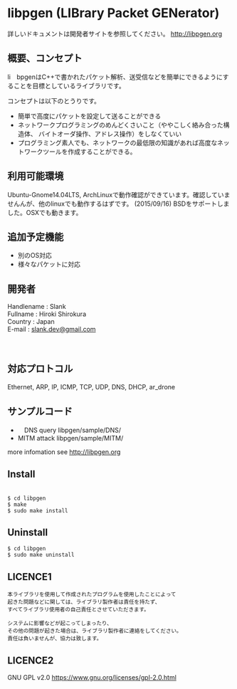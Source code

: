 # libpgen (LIBrary Packet GENerator)
詳しいドキュメントは開発者サイトを参照してください。 http://libpgen.org

## 概要、コンセプト
li　bpgenはC++で書かれたパケット解析、送受信などを簡単にできるようにすることを目標としているライブラリです。

コンセプトは以下のとうりです。
* 簡単で高度にパケットを設定して送ることができる
* ネットワークプログラミングのめんどくさいこと（ややこしく絡み合った構造体、
	バイトオーダ操作、アドレス操作）をしなくていい
* プログラミング素人でも、ネットワークの最低限の知識があれば高度なネットワークツールを作成することができる。


## 利用可能環境
Ubuntu-Gnome14.04LTS, ArchLinuxで動作確認ができています。確認していませんんが、他のlinuxでも動作するはずです。
(2015/09/16) BSDをサポートしました。OSXでも動きます。
 
## 追加予定機能
* 別のOS対応　
* 様々なパケットに対応



## 開発者
Handlename  : Slank  
Fullname    : Hiroki Shirokura  
Country     : Japan  
E-mail      : slank.dev@gmail.com  

　
## 対応プロトコル
Ethernet, ARP, IP, ICMP, TCP, UDP, DNS, DHCP, ar_drone
　
## サンプルコード
- 　DNS query 		libpgen/sample/DNS/
- MITM attack		libpgen/sample/MITM/

more infomation see http://libpgen.org


## Install
	　
	$ cd libpgen
	$ make
	$ sudo make install

## Uninstall 

	$ cd libpgen
	$ sudo make uninstall


## LICENCE1
	
	本ライブラリを使用して作成されたプログラムを使用したことによって
	起きた問題などに関しては、ライブラリ製作者は責任を持たず、
	すべてライブラリ使用者の自己責任とさせていただきます。
	
	システムに影響などが起こってしまったり、
	その他の問題が起きた場合は、ライブラリ製作者に連絡をしてください。
	責任は負いませんが、協力は致します。

## LICENCE2
GNU GPL v2.0 https://www.gnu.org/licenses/gpl-2.0.html 
